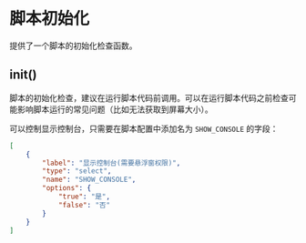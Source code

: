# 脚本初始化

提供了一个脚本的初始化检查函数。

## init()

脚本的初始化检查，建议在运行脚本代码前调用。可以在运行脚本代码之前检查可能影响脚本运行的常见问题（比如无法获取到屏幕大小）。

可以控制显示控制台，只需要在脚本配置中添加名为 `SHOW_CONSOLE` 的字段：

```json
[
    {
        "label": "显示控制台(需要悬浮窗权限)",
        "type": "select",
        "name": "SHOW_CONSOLE",
        "options": {
            "true": "是",
            "false": "否"
        }
    }
]
```
